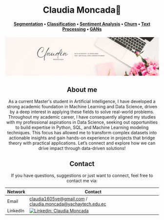 <div align="center">
<h1 align="center">Claudia Moncada👋</h1>
</div>
<h4 align="center">
  <b><a href="Segmentation">Segmentation</a></b>
  •
  <b><a href="Classification">Classification</a></b>
  •
  <b><a href="Sentiment_Analysis">Sentiment Analysis</a></b>
  •
  <b><a href="Churn">Churn</a></b>
  •
  <b><a href="Text_Processing">Text Processing</a></b>
  •
  <a href="GANs">GANs</a>
</h3>
<img src="Claudia_Banner.png">
<div align="center">

## About me
As a current Master's student in Artificial Intelligence, I have developed a strong academic foundation in Machine Learning and Data Science, driven by a deep interest in applying these fields to solve real-world problems. Throughout my academic career, I have consequently aligned my studies with my professional aspirations in Data Science, seeking out opportunities to build expertise in Python, SQL, and Machine Learning modeling techniques. This focus has allowed me to transform complex datasets into actionable insights and gain hands-on experience in projects that bridge theory with practical applications. Let’s connect and explore how we can drive impact through data-driven solutions!
</div>

<div align="center">

## Contact
If you have questions, suggestions or just want to connect, feel free to contact me via:

| Network      | Contact |
| -------- | -------- |
| Email   | claudia1605ve@gmail.com / claudia.moncada@yachaytech.edu.ec| 
| LinkedIn | [![Linkedin: Claudia Moncada](https://img.shields.io/badge/LinkedIn-0077B5?logo=linkedin&logoColor=white&style=flat-square)](https://www.linkedin.com/in/claudia-moncada-da-silva-60aa46282/) |

</div>
